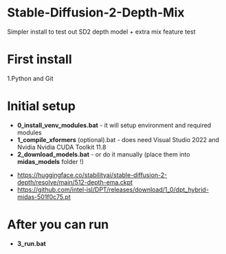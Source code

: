 # Stable-Diffusion-2-Depth-Mix
 Simpler install to test out SD2 depth model + extra mix feature test

# First install
1.Python and Git

# Initial setup
+ **0_install_venv_modules.bat** - it will setup environment and required modules
+ **1_compile_xformers** (optional).bat - does need Visual Studio 2022 and Nvidia Nvidia CUDA Toolkit 11.8
+ **2_download_models.bat** - or do it manually (place them into **midas_models** folder !)
 - https://huggingface.co/stabilityai/stable-diffusion-2-depth/resolve/main/512-depth-ema.ckpt
 - https://github.com/intel-isl/DPT/releases/download/1_0/dpt_hybrid-midas-501f0c75.pt

# After you can run
+ **3_run.bat**

